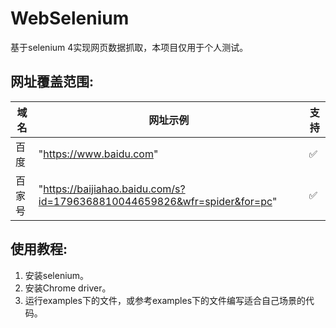 # WebSelenium

基于selenium 4实现网页数据抓取，本项目仅用于个人测试。<br>


## 网址覆盖范围:

域名   |网址示例                                                                        |支持
------|-------------------------------------------------------------------------------|---
百度   | "https://www.baidu.com"                                                       | ✅
百家号 | "https://baijiahao.baidu.com/s?id=1796368810044659826&wfr=spider&for=pc"      | ✅


## 使用教程:

1. 安装selenium。
2. 安装Chrome driver。
3. 运行examples下的文件，或参考examples下的文件编写适合自己场景的代码。
